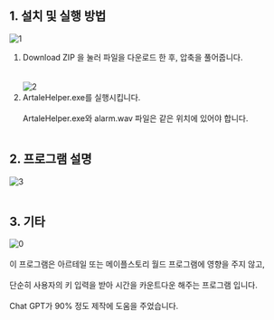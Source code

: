 ## 1. 설치 및 실행 방법
![1](https://github.com/user-attachments/assets/22a7edfe-8acd-44f5-9d7b-b532300aefd6)
<br>
1. Download ZIP 을 눌러 파일을 다운로드 한 후, 압축을 풀어줍니다.<br><br><br>
![2](https://github.com/user-attachments/assets/aabdee2e-dc05-4631-a85f-e605b0b71a3f)
2. ArtaleHelper.exe를 실행시킵니다.<br><br>
ArtaleHelper.exe와 alarm.wav 파일은 같은 위치에 있어야 합니다. 
<br><br>
## 2. 프로그램 설명
![3](https://github.com/user-attachments/assets/0a7b6709-8831-45a8-b9a2-e8dc31d0024d)
<br><br>
## 3. 기타 
![0](https://github.com/user-attachments/assets/c7c0f9b6-6b42-431f-b56f-a5817a3b0eb2)
<br><br>
이 프로그램은 아르테일 또는 메이플스토리 월드 프로그램에 영향을 주지 않고,<br><br>
단순히 사용자의 키 입력을 받아 시간을 카운트다운 해주는 프로그램 입니다. <br><br>
Chat GPT가 90% 정도 제작에 도움을 주었습니다. 
